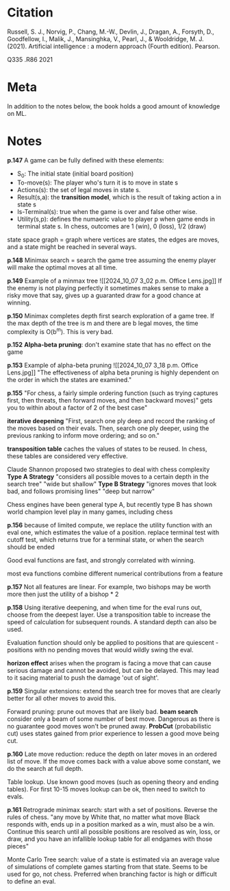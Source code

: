 # Citation
Russell, S. J., Norvig, P., Chang, M.-W., Devlin, J., Dragan, A., Forsyth, D., Goodfellow, I., Malik, J., Mansinghka, V., Pearl, J., & Wooldridge, M. J. (2021). Artificial intelligence : a modern approach (Fourth edition). Pearson.

Q335 .R86 2021
# Meta
In addition to the notes below, the book holds a good amount of knowledge on ML.
# Notes
**p.147**
A game can be fully defined with these elements:
- S<sub>0</sub>: The initial state (initial board position)
- To-move(s): The player who's turn it is to move in state s
- Actions(s): the set of legal moves in state s.
- Result(s,a): the **transition model**, which is the result of taking action a in state s
- Is-Terminal(s): true when the game is over and false other wise. 
- Utility(s,p): defines the numaeric value to player p when game ends in terminal state s. In chess, outcomes are 1 (win), 0 (loss), 1/2 (draw)

state space graph = graph where vertices are states, the edges are moves, and a state might be reached in several ways.

**p.148**
Minimax search = search the game tree assuming the enemy player will make the optimal moves at all time. 

**p.149**
Example of a minmax tree
![[2024_10_07 3_02 p.m. Office Lens.jpg]]
If the enemy is not playing perfectly it sometimes makes sense to make a risky move that say, gives up a guaranted draw for a good chance at winning. 

**p.150**
Minimax completes depth first search exploration of a game tree. If the max depth of the tree is m and there are b legal moves, the time complexity is O(b<sup>m</sup>). This is very bad.

**p.152**
**Alpha-beta pruning**: don't examine state that has no effect on the game

**p.153**
Example of alpha-beta pruning
![[2024_10_07 3_18 p.m. Office Lens.jpg]]
"The effectiveness of alpha beta pruning is highly dependent on the order in which the states are examined."

**p.155**
"For chess, a fairly simple ordering function (such as trying captures first, then threats, then forward moves, and then backward moves)" gets you to within about a factor of 2 of the best case"

**iterative deepening** "First, search one ply deep and record the ranking of the moves based on their evals. Then, search one ply deeper, using the previous ranking to inform move ordering; and so on."

**transposition table** caches the values of states to be reused.
In chess, these tables are considered very effective.


Claude Shannon proposed two strategies to deal with chess complexity
**Type A Strategy**
"considers all possible moves to a certain depth in the search tree"
"wide but shallow"
**Type B Strategy**
"ignores moves that look bad, and follows promising lines"
"deep but narrow"

Chess engines have been general type A, but recently type B has shown world champion level play in many games, including chess

**p.156**
because of limited compute, we replace the utility function with an eval one, which estimates the value of a position. 
replace terminal test with cutoff test, which returns true for a terminal state, or when the search should be ended

Good eval functions are fast, and strongly correlated with winning.

most eva functions combine different numerical contributions from a feature

**p.157**
Not all features are linear. For example, two bishops may be worth more then just the utility of a bishop \* 2

**p.158**
Using iterative deepening, and when time for the eval runs out, choose from the deepest layer. Use a transposition table to increase the speed of calculation for subsequent rounds.
A standard depth can also be used.

Evaluation function should only be applied to positions that are quiescent - positions with no pending moves that would wildly swing the eval. 

**horizon effect** arises when the program is facing a move that can cause serious damage and cannot be avoided, but can be delayed. This may lead to it sacing material to push the damage 'out of sight'. 

**p.159**
Singular extensions: extend the search tree for moves that are clearly better for all other moves to avoid this.

Forward pruning: prune out moves that are likely bad.
**beam search** consider only a beam of some number of best move. Dangerous as there is no guarantee good moves won't be pruned away.
**ProbCut** (probabilistic cut) uses states gained from prior experience to lessen a good move being cut. 

**p.160**
Late move reduction: reduce the depth on later moves in an ordered list of move. If the move comes back with a value above some constant, we do the search at full depth. 

Table lookup. Use known good moves (such as opening theory and ending tables). For first 10-15 moves lookup can be ok, then need to switch to evals. 

**p.161**
Retrograde minimax search: start with a set of positions. Reverse the rules of chess. "any move by White that, no matter what move Black responds with, ends up in a position marked as a win, must also be a win. Continue this search until all possible positions are resolved as win, loss, or draw, and you have an infallible lookup table for all endgames with those pieces"

Monte Carlo Tree search: value of a state is estimated via an average value of simulations of complete games starting from that state. Seems to be used for go, not chess. Preferred when branching factor is high or difficult to define an eval.


